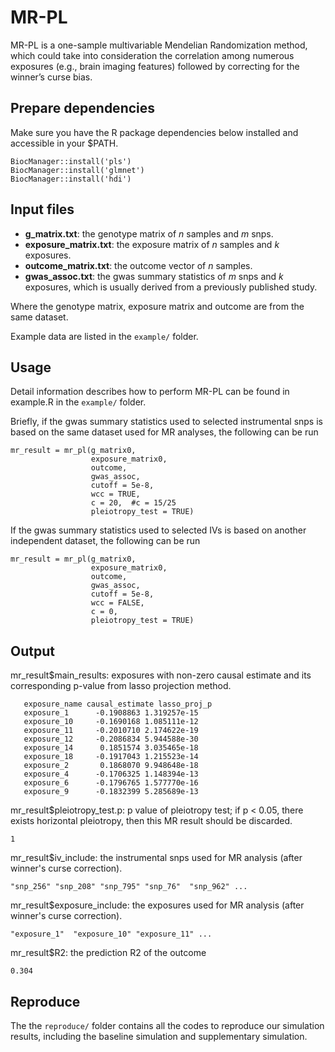 # MR-PL
MR-PL is a one-sample multivariable Mendelian Randomization method, which could take into consideration the correlation among numerous exposures (e.g., brain imaging features) followed by correcting for the winner’s curse bias.
## Prepare dependencies
Make sure you have the R package dependencies below installed and accessible in your $PATH.   

`BiocManager::install('pls')`  
`BiocManager::install('glmnet')`  
`BiocManager::install('hdi')`  
## Input files
* __g_matrix.txt__:  the genotype matrix of *n* samples and *m* snps.   
* __exposure_matrix.txt__:  the exposure matrix of *n* samples and *k* exposures.    
* __outcome_matrix.txt__:  the outcome vector of *n* samples.    
* __gwas_assoc.txt__:  the gwas summary statistics of *m* snps and *k* exposures, which is usually derived from a previously published study.  
 
Where the genotype matrix, exposure matrix and outcome are from the same dataset.  

Example data are listed in the `example/` folder.
## Usage
Detail information describes how to perform MR-PL can be found in example.R in the `example/` folder.  
   
Briefly, if the gwas summary statistics used to selected instrumental snps is based on the same dataset used for MR analyses, the following can be run
```
mr_result = mr_pl(g_matrix0, 
                  exposure_matrix0, 
                  outcome, 
                  gwas_assoc, 
                  cutoff = 5e-8, 
                  wcc = TRUE, 
                  c = 20,  #c = 15/25
                  pleiotropy_test = TRUE)
```
If the gwas summary statistics used to selected IVs is based on another independent dataset, the following can be run  
```
mr_result = mr_pl(g_matrix0, 
                  exposure_matrix0, 
                  outcome, 
                  gwas_assoc, 
                  cutoff = 5e-8, 
                  wcc = FALSE, 
                  c = 0, 
                  pleiotropy_test = TRUE)
```    
## Output
mr_result$main_results: exposures with non-zero causal estimate and its corresponding p-value from lasso projection method.
```  
   exposure_name causal_estimate lasso_proj_p
   exposure_1      -0.1908863 1.319257e-15
   exposure_10     -0.1690168 1.085111e-12
   exposure_11     -0.2010710 2.174622e-19
   exposure_12     -0.2086834 5.944588e-30
   exposure_14      0.1851574 3.035465e-18
   exposure_18     -0.1917043 1.215523e-14
   exposure_2       0.1868070 9.948648e-18
   exposure_4      -0.1706325 1.148394e-13
   exposure_6      -0.1796765 1.577770e-16
   exposure_9      -0.1832399 5.285689e-13
```    
mr_result$pleiotropy_test.p: p value of pleiotropy test; if p < 0.05, there exists horizontal pleiotropy, then this MR result should be discarded.
```    
1
```    
mr_result$iv_include: the instrumental snps used for MR analysis (after winner's curse correction).
```    
"snp_256" "snp_208" "snp_795" "snp_76"  "snp_962" ...
```    
mr_result$exposure_include: the exposures used for MR analysis (after winner's curse correction).
```    
"exposure_1"  "exposure_10" "exposure_11" ...
```
mr_result$R2: the prediction R2 of the outcome
```
0.304
```
## Reproduce
The the `reproduce/` folder contains all the codes to reproduce our simulation results, including the baseline simulation and supplementary simulation.
